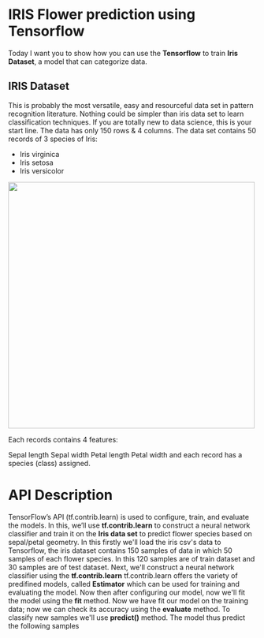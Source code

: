 # IRIS Flower prediction using Tensorflow
Today I want you to show how you can use the **Tensorflow** to train **Iris Dataset**, a model that can categorize data.
## IRIS Dataset
This is probably the most versatile, easy and resourceful data set in pattern recognition literature. Nothing could be simpler than iris data set to learn classification techniques. If you are totally new to data science, this is your start line. The data has only 150 rows & 4 columns.
The data set contains 50 records of 3 species of Iris:
- Iris virginica 
- Iris setosa
- Iris versicolor
<img style="float: center;" width = 500px; src="http://python.astrotech.io/_images/iris-flowers.png"/>

Each records contains 4 features:

Sepal length
Sepal width
Petal length
Petal width
and each record has a species (class) assigned.


# API Description
TensorFlow’s API (tf.contrib.learn) is used to configure, train, and evaluate the models. In this, we’ll use **tf.contrib.learn** to construct a neural network classifier and train it on the **Iris data set** to predict flower species based on sepal/petal geometry.
In this firstly we'll load the iris csv's data to Tensorflow, the iris dataset contains 150 samples of data in which 50 samples of each flower species. In this 120 samples are of train dataset and 30 samples are of test dataset.
Next, we'll construct a neural network classifier using the **tf.contrib.learn**
tf.contrib.learn offers the variety of predifined models, called **Estimator** which can be used for training and evaluating the model.
Now then after configuring our model, now we'll fit the model using the **fit** method. Now we have fit our model on the training data; now we can check its accuracy using the **evaluate** method.
To classify new samples we'll use **predict()** method. The model thus predict the following samples

